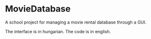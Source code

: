 # MovieDatabase
A school project for managing a movie rental database through a GUI.

The interface is in hungarian.
The code is in english.
